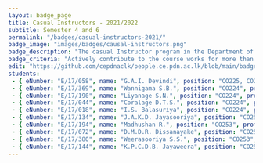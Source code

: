 ```yaml
---
layout: badge_page
title: Casual Instructors - 2021/2022
subtitle: Semester 4 and 6
permalink: "/badges/casual-instructors-2021/"
badge_image: "images/badges/causal-instructors.png"
badge_description: "The casual Instructor program in the Department of Computer Engineering provides undergraduate students with the opportunity to be an instructor/teaching assistant in the courses offered for their junior batches."
badge_criteria: "Actively contribute to the course works for more than 6 working hours"
edit: "https://github.com/cepdnaclk/people.ce.pdn.ac.lk/blob/main/badges/casual-instructors-2021"
students: 
 - { eNumber: "E/17/058", name: "G.A.I. Devindi", position: "CO225, CO253", profile_url: "/students/e17/058/", profile_image: "https://people.ce.pdn.ac.lk/images/students/e17/e17058.jpg", link: "#" }
 - { eNumber: "E/17/369", name: "Wannigama S.B.", position: "CO224", profile_url: "/students/e17/369/", profile_image: "https://people.ce.pdn.ac.lk/images/students/e17/e17369.jpg", link: "#" }
 - { eNumber: "E/17/190", name: "Liyanage S.N.", position: "CO224", profile_url: "/students/e17/190/", profile_image: "https://people.ce.pdn.ac.lk/images/students/e17/e17190.jpg", link: "#" }
 - { eNumber: "E/17/044", name: "Coralage D.T.S.", position: "CO224", profile_url: "/students/e17/044/", profile_image: "https://people.ce.pdn.ac.lk/images/students/e17/e17044.jpg", link: "#" }
 - { eNumber: "E/17/018", name: "I.S. Balasuriya", position: "CO224", profile_url: "/students/e17/018/", profile_image: "https://people.ce.pdn.ac.lk/images/students/e17/e17018.jpg", link: "#" }
 - { eNumber: "E/17/134", name: "J.A.K.D. Jayasooriya", position: "CO253", profile_url: "/students/e17/134/", profile_image: "https://people.ce.pdn.ac.lk/images/students/e17/e17134.jpg", link: "#" }
 - { eNumber: "E/17/194", name: "Madhushan R.", position: "CO253", profile_url: "/students/e17/194/", profile_image: "https://people.ce.pdn.ac.lk/images/students/e17/e17194.jpg", link: "#" }
 - { eNumber: "E/17/072", name: "D.M.D.R. Dissanayake", position: "CO253", profile_url: "/students/e17/072/", profile_image: "https://people.ce.pdn.ac.lk/images/students/e17/e17072.jpg", link: "#" }
 - { eNumber: "E/17/380", name: "Weerasooriya S.S.", position: "CO253", profile_url: "/students/e17/380/", profile_image: "https://people.ce.pdn.ac.lk/images/students/e17/e17380.jpg", link: "#" }
 - { eNumber: "E/17/144", name: "K.P.C.D.B. Jayaweera", position: "CO253", profile_url: "/students/e17/144/", profile_image: "https://people.ce.pdn.ac.lk/images/students/e17/e17144.jpg", link: "#" }
---
```

